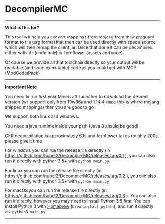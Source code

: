 # DecompilerMC

---
**What is this for?**

This tool will help you convert mappings from mojang from their proguard format to the tsrg format that then can be used directly with specialsource which will then remap the client jar. Once that done it can be decompiled either with cfr (code only) or fernflower (assets and code).

Of course we provide all that toolchain directly so your output will be readable (and soon executable) code as you could get with MCP (ModCoderPack)

---
**Important Note**

You need to run first your Minecraft Launcher to download the desired version (we support only from 19w36a and 1.14.4 since this is where mojang shipped mappings) then you are good to go

We support both linux and windows.

You need a java runtime inside your path (Java 8 should be good)

CFR decompilation is approximately 60s and fernflower takes roughly 200s, please give it time

For windows you can run the release file directly (in https://github.com/hube12/DecompilerMC/releases/tag/0.1 ), you can also run it directly with python 3.5+ with `python main.py`

For linux you can run the release file directly (in https://github.com/hube12/DecompilerMC/releases/tag/0.2 ), you can also run it directly with python 3.5+ with `python main.py`

For macOS you can run the release file directly (in https://github.com/hube12/DecompilerMC/releases/tag/0.3 ). You can also run it directly, however you may need to install Python 3.5 first. You can install Python 3 with [Homebrew](https://brew.sh) (`brew install python`), and run it directly as: `python3 main.py`

----
